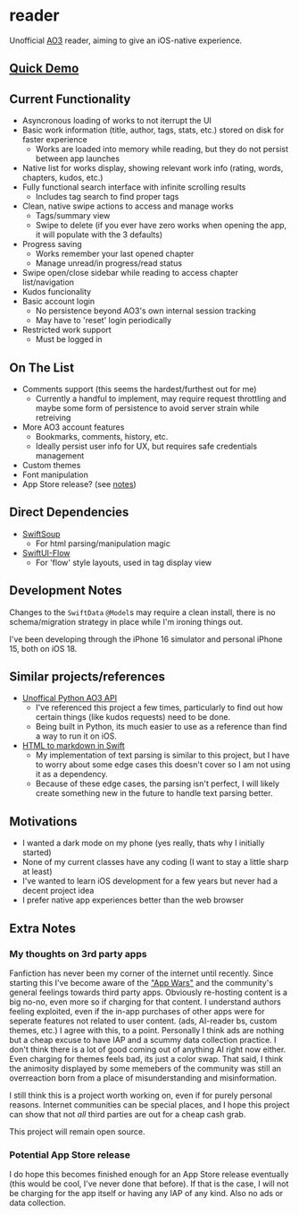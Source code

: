 # reader

Unofficial [AO3](https://archiveofourown.org/) reader, aiming to give an iOS-native experience.

## [Quick Demo](https://youtube.com/shorts/i2Z8VLvUEss)

## Current Functionality

- Asyncronous loading of works to not iterrupt the UI
- Basic work information (title, author, tags, stats, etc.) stored on disk for faster experience
    - Works are loaded into memory while reading, but they do not persist between app launches
- Native list for works display, showing relevant work info (rating, words, chapters, kudos, etc.)
- Fully functional search interface with infinite scrolling results
    - Includes tag search to find proper tags
- Clean, native swipe actions to access and manage works
    - Tags/summary view
    - Swipe to delete (if you ever have zero works when opening the app, it will populate with the 3 defaults)
- Progress saving
    - Works remember your last opened chapter
    - Manage unread/in progress/read status
- Swipe open/close sidebar while reading to access chapter list/navigation
- Kudos funcionality
- Basic account login
    - No persistence beyond AO3's own internal session tracking
    - May have to 'reset' login periodically
- Restricted work support
    - Must be logged in

## On The List

- Comments support (this seems the hardest/furthest out for me)
    - Currently a handful to implement, may require request throttling and maybe some form of persistence to avoid server strain while retreiving
- More AO3 account features
    - Bookmarks, comments, history, etc.
    - Ideally persist user info for UX, but requires safe credentials management
- Custom themes
- Font manipulation
- App Store release? (see [notes](#extra-notes))

## Direct Dependencies

- [SwiftSoup](https://github.com/scinfu/SwiftSoup)
    - For html parsing/manipulation magic
- [SwiftUI-Flow](https://github.com/tevelee/SwiftUI-Flow)
    - For 'flow' style layouts, used in tag display view
    
## Development Notes

Changes to the `SwiftData` `@Model`s may require a clean install, there is no schema/migration strategy in place while I'm ironing things out.

I've been developing through the iPhone 16 simulator and personal iPhone 15, both on iOS 18.

## Similar projects/references

- [Unoffical Python AO3 API](https://github.com/wendytg/ao3_api)
    - I've referenced this project a few times, particularly to find out how certain things (like kudos requests) need to be done.
    - Being built in Python, its much easier to use as a reference than find a way to run it on iOS.
- [HTML to markdown in Swift](https://github.com/ActuallyTaylor/SwiftHTMLToMarkdown)
    - My implementation of text parsing is similar to this project, but I have to worry about some edge cases this doesn't cover so I am not using it as a dependency.
    - Because of these edge cases, the parsing isn't perfect, I will likely create something new in the future to handle text parsing better.
    
## Motivations

- I wanted a dark mode on my phone (yes really, thats why I initially started)
- None of my current classes have any coding (I want to stay a little sharp at least)
- I've wanted to learn iOS development for a few years but never had a decent project idea
- I prefer native app experiences better than the web browser

## Extra Notes

### My thoughts on 3rd party apps

Fanfiction has never been my corner of the internet until recently.
Since starting this I've become aware of the ["App Wars"](https://fanlore.org/wiki/AO3_App_Wars) and the community's general feelings towards third party apps.
Obviously re-hosting content is a big no-no, even more so if charging for that content. I understand authors feeling exploited,
even if the in-app purchases of other apps were for seperate features not related to user content. (ads, AI-reader bs, custom themes, etc.)
I agree with this, to a point. Personally I think ads are nothing but a cheap excuse to have IAP and a scummy data collection practice.
I don't think there is a lot of good coming out of anything AI right now either. Even charging for themes feels bad, its just a color swap.
That said, I think the animosity displayed by some memebers of the community was still an overreaction born from a place of misunderstanding and misinformation.

I still think this is a project worth working on, even if for purely personal reasons.
Internet communities can be special places, and I hope this project can show that not *all* third parties are out for a cheap cash grab.

This project will remain open source.

### Potential App Store release

I do hope this becomes finished enough for an App Store release eventually (this would be cool, I've never done that before).
If that is the case, I will not be charging for the app itself or having any IAP of any kind. Also no ads or data collection.
